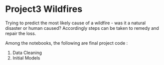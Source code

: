 # Project3 Wildfires

Trying to predict the most likely cause of a wildfire - was it a natural disaster or human caused? Accordingly steps can be taken to remedy and repair the loss.

Among the notebooks, the following are final project code :
1. Data Cleaning
2. Initial Models
